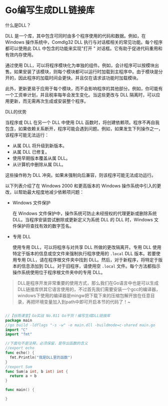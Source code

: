 #  Go编写生成DLL链接库

什么是DLL？

DLL 是一个库，其中包含可同时由多个程序使用的代码和数据。例如，在 Windows 操作系统中，Comdlg32 DLL 执行与对话框相关的常见功能。每个程序都可以使用此 DLL 中包含的功能来实现"打开 " 对话框。它有助于促进代码重用和有效内存使用。

通过使用 DLL，可以将程序模块化为单独的组件。例如，会计程序可以按模块出售。如果安装了该模块，则每个模块都可以运行时加载到主程序中。由于模块是分开的，因此程序的加载时间会更快。并且仅在请求该功能时加载模块。

此外，更新更易于应用于每个模块，而不会影响程序的其他部分。例如，你可能有一个工资单计划，并且税率每年会发生变化。当这些更改与 DLL 隔离时，可以应用更新，而无需再次生成或安装整个程序。

DLL的优势 

当程序或 DLL 在另一个 DLL 中使用 DLL 函数时，将创建依赖项。程序不再自我包含，如果依赖关系断开，程序可能会遇到问题。例如，如果发生下列操作之一，该程序可能无法运行：

- 从属 DLL 将升级到新版本。
- 从属 DLL 已修复。
- 使用早期版本覆盖从属 DLL。
- 从计算机中删除从属 DLL。

这些操作称为 DLL 冲突。如果未强制向后兼容，则该程序可能无法成功运行。

以下列表介绍了在 Windows 2000 和更高版本的 Windows 操作系统中引入的更改，以帮助最大程度地减少依赖项问题：

- Windows 文件保护

  在 Windows 文件保护中，操作系统可防止未经授权的代理更新或删除系统 DLL。当程序安装尝试删除或更新定义为系统 DLL 的 DLL 时，Windows 文件保护将查找有效的数字签名。

- 专用 DLL

  使用专用 DLL，可以将程序与对共享 DLL 所做的更改隔离开。专用 DLL 使用特定于版本的信息或空文件来强制执行程序使用的 `.local` DLL 版本。若要使用专用 DLL，请在程序根文件夹中找到 DLL。然后，对于新程序，将特定于版本的信息添加到 DLL。对于旧程序，请使用空 `.local` 文件。每个方法都指示操作系统使用位于程序根文件夹中的专用 DLL。

> DLL是程序开发非常重要的使用方式，那么我们在Go语言中也是可以生成DLL链接库供其它语言使用的，不过首先我们需要安装一个gcc的编译器，windows下使用的编译器是mingw把下载下来的压缩包解开放在任意目录，再把环境变量加入到path中即可开启本节的代码了！~

```go

//【谷雨课堂】Go实战 No.011 Go干货！编写生成DLL链接库
package main
//go build -ldflags "-s -w" -o main.dll -buildmode=c-shared main.go
import "C"
import "fmt"

//下面句不是注释，必须保留，是导出函数的含义
//export echo
func echo() {
  fmt.Println("我是DLL里的函数")
}
//export Sum
func Sum(a int, b int) int {
  return a + b
}

func main() {

}
```

